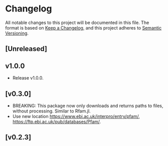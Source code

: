 # Changelog

All notable changes to this project will be documented in this file. The format is based on [Keep a Changelog](https://keepachangelog.com/en/1.0.0/), and this project adheres to [Semantic Versioning](https://semver.org/spec/v2.0.0.html).

## [Unreleased]

## v1.0.0

- Release v1.0.0.

## [v0.3.0]

- BREAKING: This package now only downloads and returns paths to files, without processing. Similar to Rfam.jl.
- Use new location https://www.ebi.ac.uk/interpro/entry/pfam/, https://ftp.ebi.ac.uk/pub/databases/Pfam/.

## [v0.2.3]